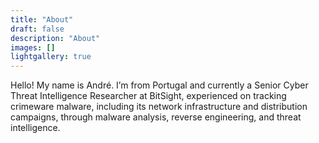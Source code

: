 ```yaml
---
title: "About"
draft: false
description: "About"
images: []
lightgallery: true
---
```


Hello! My name is André. I’m from Portugal and currently a Senior Cyber Threat Intelligence Researcher at BitSight, experienced on tracking crimeware malware, including its network infrastructure and distribution campaigns, through malware analysis, reverse engineering, and threat intelligence.  

<!--<p align="right" ><a href="/andre-tavares-resume.pdf" style="color:grey; text-decoration: none;">.</a></p>-->
